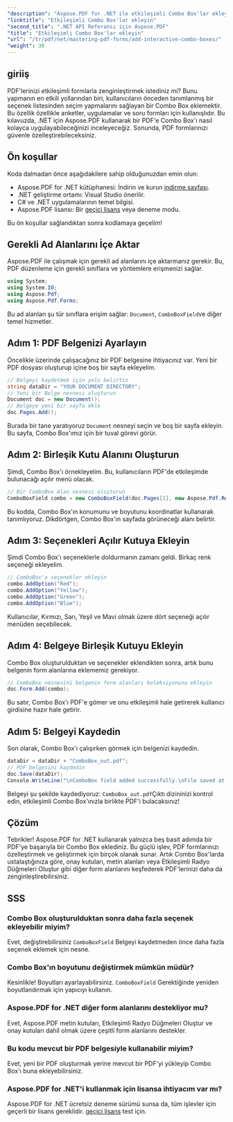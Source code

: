 ```yaml
---
"description": "Aspose.PDF for .NET ile etkileşimli Combo Box'lar ekleyerek PDF formlarınızı nasıl geliştirebileceğinizi öğrenin. Bu adım adım kılavuz, belgenizi ayarlamaktan PDF'nizi kullanıcı dostu açılır menü seçenekleriyle kaydetmeye kadar her şeyi kapsar."
"linktitle": "Etkileşimli Combo Box'lar ekleyin"
"second_title": ".NET API Referansı için Aspose.PDF"
"title": "Etkileşimli Combo Box'lar ekleyin"
"url": "/tr/pdf/net/mastering-pdf-forms/add-interactive-combo-boxes/"
"weight": 30
---
```


## giriiş

PDF'lerinizi etkileşimli formlarla zenginleştirmek istediniz mi? Bunu yapmanın en etkili yollarından biri, kullanıcıların önceden tanımlanmış bir seçenek listesinden seçim yapmalarını sağlayan bir Combo Box eklemektir. Bu özellik özellikle anketler, uygulamalar ve soru formları için kullanışlıdır. Bu kılavuzda, .NET için Aspose.PDF kullanarak bir PDF'e Combo Box'ı nasıl kolayca uygulayabileceğinizi inceleyeceğiz. Sonunda, PDF formlarınızı güvenle özelleştirebileceksiniz.

## Ön koşullar

Koda dalmadan önce aşağıdakilere sahip olduğunuzdan emin olun:

- Aspose.PDF for .NET kütüphanesi: İndirin ve kurun [indirme sayfası](https://releases.aspose.com/pdf/net/).
- .NET geliştirme ortamı: Visual Studio önerilir.
- C# ve .NET uygulamalarının temel bilgisi.
- Aspose.PDF lisansı: Bir [geçici lisans](https://purchase.aspose.com/temporary-license/) veya deneme modu.

Bu ön koşullar sağlandıktan sonra kodlamaya geçelim!

## Gerekli Ad Alanlarını İçe Aktar

Aspose.PDF ile çalışmak için gerekli ad alanlarını içe aktarmanız gerekir. Bu, PDF düzenleme için gerekli sınıflara ve yöntemlere erişmenizi sağlar.

```csharp
using System;
using System.IO;
using Aspose.Pdf;
using Aspose.Pdf.Forms;
```

Bu ad alanları şu tür sınıflara erişim sağlar: `Document`, `ComboBoxField`ve diğer temel hizmetler.

## Adım 1: PDF Belgenizi Ayarlayın

Öncelikle üzerinde çalışacağınız bir PDF belgesine ihtiyacınız var. Yeni bir PDF dosyası oluşturup içine boş bir sayfa ekleyelim.

```csharp
// Belgeyi kaydetmek için yolu belirtin
string dataDir = "YOUR DOCUMENT DIRECTORY";
// Yeni bir Belge nesnesi oluşturun
Document doc = new Document();
// Belgeye yeni bir sayfa ekle
doc.Pages.Add();
```

Burada bir tane yaratıyoruz `Document` nesneyi seçin ve boş bir sayfa ekleyin. Bu sayfa, Combo Box'ımız için bir tuval görevi görür.

## Adım 2: Birleşik Kutu Alanını Oluşturun

Şimdi, Combo Box'ı örnekleyelim. Bu, kullanıcıların PDF'de etkileşimde bulunacağı açılır menü olacak.

```csharp
// Bir ComboBox Alan nesnesi oluşturun
ComboBoxField combo = new ComboBoxField(doc.Pages[1], new Aspose.Pdf.Rectangle(100, 600, 150, 616));
```

Bu kodda, Combo Box'ın konumunu ve boyutunu koordinatlar kullanarak tanımlıyoruz. Dikdörtgen, Combo Box'ın sayfada görüneceği alanı belirtir.

## Adım 3: Seçenekleri Açılır Kutuya Ekleyin

Şimdi Combo Box'ı seçeneklerle doldurmanın zamanı geldi. Birkaç renk seçeneği ekleyelim.

```csharp
// ComboBox'a seçenekler ekleyin
combo.AddOption("Red");
combo.AddOption("Yellow");
combo.AddOption("Green");
combo.AddOption("Blue");
```

Kullanıcılar, Kırmızı, Sarı, Yeşil ve Mavi olmak üzere dört seçeneği açılır menüden seçebilecek.

## Adım 4: Belgeye Birleşik Kutuyu Ekleyin

Combo Box oluşturulduktan ve seçenekler eklendikten sonra, artık bunu belgenin form alanlarına eklememiz gerekiyor.

```csharp
// ComboBox nesnesini belgenin form alanları koleksiyonuna ekleyin
doc.Form.Add(combo);
```

Bu satır, Combo Box'ı PDF'e gömer ve onu etkileşimli hale getirerek kullanıcı girdisine hazır hale getirir.

## Adım 5: Belgeyi Kaydedin

Son olarak, Combo Box'ı çalışırken görmek için belgenizi kaydedin.

```csharp
dataDir = dataDir + "ComboBox_out.pdf";
// PDF belgesini kaydedin
doc.Save(dataDir);
Console.WriteLine("\nComboBox field added successfully.\nFile saved at " + dataDir);
```

Belgeyi şu şekilde kaydediyoruz: `ComboBox_out.pdf`Çıktı dizininizi kontrol edin, etkileşimli Combo Box'ınızla birlikte PDF'i bulacaksınız!

## Çözüm

Tebrikler! Aspose.PDF for .NET kullanarak yalnızca beş basit adımda bir PDF'ye başarıyla bir Combo Box eklediniz. Bu güçlü işlev, PDF formlarınızı özelleştirmek ve geliştirmek için birçok olanak sunar. Artık Combo Box'larda ustalaştığınıza göre, onay kutuları, metin alanları veya Etkileşimli Radyo Düğmeleri Oluştur gibi diğer form alanlarını keşfederek PDF'lerinizi daha da zenginleştirebilirsiniz.

## SSS

### Combo Box oluşturulduktan sonra daha fazla seçenek ekleyebilir miyim?
Evet, değiştirebilirsiniz `ComboBoxField` Belgeyi kaydetmeden önce daha fazla seçenek eklemek için nesne.

### Combo Box'ın boyutunu değiştirmek mümkün müdür?
Kesinlikle! Boyutları ayarlayabilirsiniz. `ComboBoxField` Gerektiğinde yeniden boyutlandırmak için yapıcıyı kullanın.

### Aspose.PDF for .NET diğer form alanlarını destekliyor mu?
Evet, Aspose.PDF metin kutuları, Etkileşimli Radyo Düğmeleri Oluştur ve onay kutuları dahil olmak üzere çeşitli form alanlarını destekler.

### Bu kodu mevcut bir PDF belgesiyle kullanabilir miyim?
Evet, yeni bir PDF oluşturmak yerine mevcut bir PDF'yi yükleyip Combo Box'ı buna ekleyebilirsiniz.

### Aspose.PDF for .NET'i kullanmak için lisansa ihtiyacım var mı?
Aspose.PDF for .NET ücretsiz deneme sürümü sunsa da, tüm işlevler için geçerli bir lisans gereklidir. [geçici lisans](https://purchase.aspose.com/temporary-license/) test için.